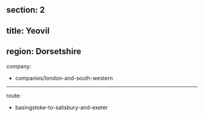 ﻿section: 2
----
title: Yeovil
----
region: Dorsetshire
----
company:
- companies/london-and-south-western
----
route:
- basingstoke-to-salisbury-and-exeter
